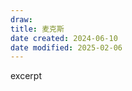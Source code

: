 ```yaml
---
draw:
title: 麦克斯
date created: 2024-06-10
date modified: 2025-02-06
---
```


excerpt

<!-- more -->
